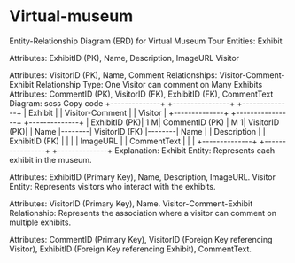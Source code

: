 # Virtual-museum
Entity-Relationship Diagram (ERD) for Virtual Museum Tour
Entities:
Exhibit

Attributes: ExhibitID (PK), Name, Description, ImageURL
Visitor

Attributes: VisitorID (PK), Name, Comment
Relationships:
Visitor-Comment-Exhibit
Relationship Type: One Visitor can comment on Many Exhibits
Attributes: CommentID (PK), VisitorID (FK), ExhibitID (FK), CommentText
Diagram:
scss
Copy code
  +--------------+        +----------------+        +--------------+
  |    Exhibit   |        | Visitor-Comment |        |   Visitor    |
  +--------------+        +----------------+        +--------------+
  | ExhibitID (PK)| 1    M| CommentID (PK)  | M    1| VisitorID (PK)|
  | Name         |--------| VisitorID (FK)  |--------| Name         |
  | Description  |        | ExhibitID (FK)  |        |              |
  | ImageURL     |        | CommentText     |        |              |
  +--------------+        +----------------+        +--------------+
Explanation:
Exhibit Entity: Represents each exhibit in the museum.

Attributes: ExhibitID (Primary Key), Name, Description, ImageURL.
Visitor Entity: Represents visitors who interact with the exhibits.

Attributes: VisitorID (Primary Key), Name.
Visitor-Comment-Exhibit Relationship: Represents the association where a visitor can comment on multiple exhibits.

Attributes: CommentID (Primary Key), VisitorID (Foreign Key referencing Visitor), ExhibitID (Foreign Key referencing Exhibit), CommentText.
